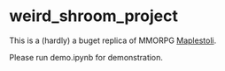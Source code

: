 # weird_shroom_project

This is a (hardly) a buget replica of MMORPG [Maplestoli](https://maplestory.nexon.net/landing).

Please run demo.ipynb for demonstration.
